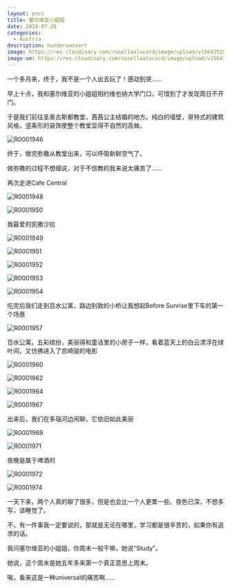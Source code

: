 ```yaml
---
layout: post
title: 塞尔维亚小姐姐
date: 2019-07-28
categories:
  - Austria
description: hunderwassert
image: https://res.cloudinary.com/rosellaalucard/image/upload/v1564352959/R0001962_oshfat.jpg
image-sm: https://res.cloudinary.com/rosellaalucard/image/upload/v1564352959/R0001962_oshfat.jpg
---
```


一个多月来，终于，我不是一个人出去玩了！感动到哭……

早上十点，我和塞尔维亚的小姐姐相约维也纳大学门口，可惜到了才发现周日不开门。

于是我们前往圣奥古斯都教堂，茜茜公主结婚的地方。纯白的墙壁，哥特式的建筑风格，竖条形的装饰使整个教堂显得不自然的高耸。

![R0001946](https://res.cloudinary.com/rosellaalucard/image/upload/v1564352941/R0001946_b4fpvr.jpg)

终于，做完弥撒从教堂出来，可以呼吸新鲜空气了。

做弥撒的过程不想细说，对于不信教的我来说太痛苦了……

再次走进Cafe Central

![R0001948](https://res.cloudinary.com/rosellaalucard/image/upload/v1564352942/R0001948_zi0kdk.jpg)

![R0001950](https://res.cloudinary.com/rosellaalucard/image/upload/v1564352944/R0001950_lhxr6y.jpg)

我最爱的凯撒沙拉

![R0001949](https://res.cloudinary.com/rosellaalucard/image/upload/v1564352944/R0001949_ajbsuu.jpg)

![R0001951](https://res.cloudinary.com/rosellaalucard/image/upload/v1564352944/R0001951_ffu1b0.jpg)

![R0001952](https://res.cloudinary.com/rosellaalucard/image/upload/v1564352945/R0001952_oywkzm.jpg)

![R0001953](https://res.cloudinary.com/rosellaalucard/image/upload/v1564352947/R0001953_r6q0tn.jpg)

![R0001954](https://res.cloudinary.com/rosellaalucard/image/upload/v1564352957/R0001954_xmamsj.jpg)

吃完后我们走到百水公寓，路边别致的小桥让我想起Before Sunrise里下车的第一个场景

![R0001957](https://res.cloudinary.com/rosellaalucard/image/upload/v1564352955/R0001957_bropuo.jpg)

百水公寓，五彩缤纷，美丽得和童话里的小房子一样，看着蓝天上的白云漂浮在绿叶间，又仿佛进入了宫崎骏的电影

![R0001960](https://res.cloudinary.com/rosellaalucard/image/upload/v1564352947/R0001960_e3qqsl.jpg)

![R0001962](https://res.cloudinary.com/rosellaalucard/image/upload/v1564352959/R0001962_oshfat.jpg)

![R0001964](https://res.cloudinary.com/rosellaalucard/image/upload/v1564352934/R0001964_rt7nt2.jpg)

![R0001967](https://res.cloudinary.com/rosellaalucard/image/upload/v1564352936/R0001967_o5wmcz.jpg)

出来后，我们在多瑙河边闲聊，它依旧如此美丽

![R0001969](https://res.cloudinary.com/rosellaalucard/image/upload/v1564352939/R0001969_a4a1up.jpg)

![R0001971](https://res.cloudinary.com/rosellaalucard/image/upload/v1564352938/R0001971_pvpzsy.jpg)

夜晚是属于啤酒的

![R0001972](https://res.cloudinary.com/rosellaalucard/image/upload/v1564352940/R0001972_jupyoz.jpg)

![R0001974](https://res.cloudinary.com/rosellaalucard/image/upload/v1564352941/R0001974_uwcuqm.jpg)

一天下来，两个人真的聊了很多，但是也会比一个人更累一些。夜色已深，不想多写，该睡觉了。

不，有一件事我一定要说的，那就是无论在哪里，学习都是很辛苦的，如果你有追求的话。

我问塞尔维亚的小姐姐，你周末一般干嘛，她说“Study”。

她说，这个周末是她五年多来第一个真正意思上周末。

唉，看来这是一种universal的痛苦啊……